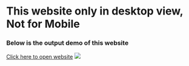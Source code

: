 <h1>This website only in desktop view, Not for Mobile</h1>
<h3>Below is the output demo of this website</h3>
<a href="https://sanketvyadav.github.io/amr">Click here to open website</a>

<img src="https://i.imgur.com/yCxhSYr.jpg" />



